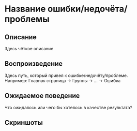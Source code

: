 # Название ошибки/недочёта/проблемы
## Описание
Здесь чёткое описание
## Воспроизведение
Здесь путь, который привел к ошибке/недочёту/проблеме.\
Например: Главная страница -> Группы -> ... -> Ошибка
## Ожидаемое поведение
Что ожидалось или чего бы хотелось в качестве результата?
## Скриншоты